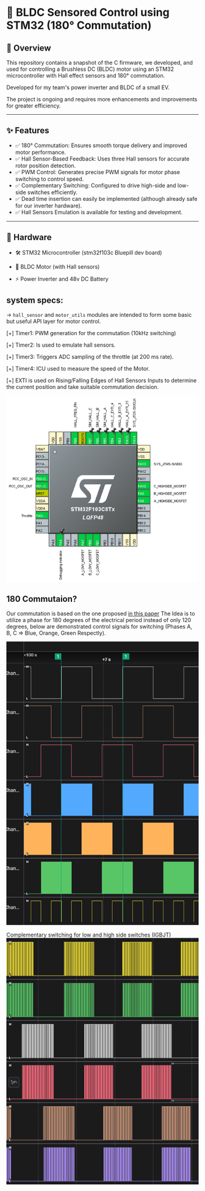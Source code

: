 # 🚀 BLDC Sensored Control using STM32 (180° Commutation)

## 📌 Overview

This repository contains a snapshot of the C firmware, we developed, and used for controlling a Brushless DC (BLDC) motor using an STM32 microcontroller with Hall effect sensors and 180° commutation.

Developed for my team's power inverter and BLDC of a small EV.

The project is ongoing and requires more enhancements and improvements for greater efficiency.

----------------------------------------------------------------------------------
## ✨ Features

  -  ✅ 180° Commutation: Ensures smooth torque delivery and improved motor performance.
  -  ✅ Hall Sensor-Based Feedback: Uses three Hall sensors for accurate rotor position detection.
  -  ✅ PWM Control: Generates precise PWM signals for motor phase switching to control speed.
  -  ✅ Complementary Switching: Configured to drive high-side and low-side switches efficiently.
  -  ✅ Dead time insertion can easily be implemented (although already safe for our inverter hardware).
  -  ✅ Hall Sensors Emulation is available for testing and development.
-------------------------------------------------------------------------------
## 🔧 Hardware
  -  🛠 STM32 Microcontroller (stm32f103c  Bluepill dev board)

  -  🔄 BLDC Motor (with Hall sensors)

  -  ⚡ Power Inverter and 48v DC Battery

## system specs:
  -> `hall_sensor` and `motor_utils` modules are intended to form some basic but useful API layer for motor control.

  [+]  Timer1: PWM generation for the commutation (10kHz switching)
  
  [+]  Timer2: Is used to emulate hall sensors.
  
  [+]  Timer3: Triggers ADC sampling of the throttle (at 200 ms rate).
  
  [+]  Timer4: ICU used to measure the speed of the Motor.
  
  [+]  EXTI is used on Rising/Falling Edges of Hall Sensors Inputs to determine the current position and take suitable commutation decision.
  
  ![Pin Outs](https://github.com/Mahmoussam/BLDC_180_commutation/blob/master/Screenshot%202025-02-07%20130101.png)

  ## 180 Commutaion?
  Our commutation is based on the one proposed [in this paper](https://www.researchgate.net/publication/232615872_180-Degree_Commutation_System_of_Permanent_Magnet_Brushless_DC_Motor_Drive_Based_on_Speed_and_Current_Control
  )
  The Idea is to utilize a phase for 180 degrees of the electrical period instead of only 120 degrees, below are demonstrated control signals for switching (Phases A, B, C => Blue, Orange, Green Respectly).
  
  ![.](https://github.com/Mahmoussam/BLDC_180_commutation/blob/master/Screenshot%202025-02-07%20121835.png)

  Complementary switching for low and high side switches (IGBJT)
  ![.](https://github.com/Mahmoussam/BLDC_180_commutation/blob/master/Screenshot%202025-02-07%20121904.png)
  
